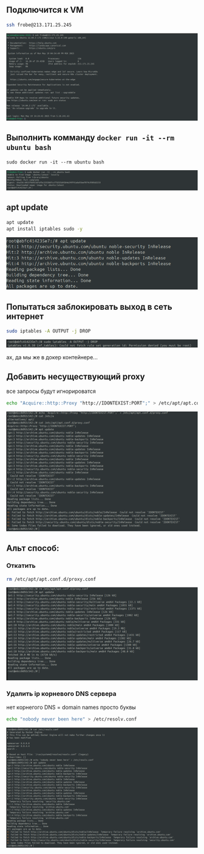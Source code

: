 ## Подключится к VM
```bash
ssh frobe@213.171.25.245
```
![alt text](imgs/1.png)

## Выполнить комманду `docker run -it --rm ubuntu bash`
```
sudo docker run -it --rm ubuntu bash
```
![alt text](imgs/2.png)

## apt update
```bash
apt update
apt install iptables sudo -y
``` 
![alt text](imgs/3.png)

## Попытаться заблокировать выход в сеть интернет
```bash
sudo iptables -A OUTPUT -j DROP
```
![alt text](imgs/4.png)


ах, да мы же в докер контейнере...

## Добавить несуществующий proxy
все запросы будут игнорироватся
```bash
echo "Acquire::http::Proxy "http://IDONTEXIST:PORT";" > /etc/apt/apt.conf.d/proxy.conf
```
![alt text](imgs/5.png)

## Альт способ:
### Откатить
```bash
rm /etc/apt/apt.conf.d/proxy.conf 
```
![alt text](imgs/6.png)

### Удалить ip корневого DNS сервера
нет корнегого DNS = domain names просто буквы
```bash
echo "nobody never been here" > /etc/resolv.conf
```
![alt text](imgs/7.png)